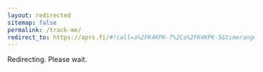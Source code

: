 ```yaml
---
layout: redirected
sitemap: false
permalink: /track-me/
redirect_to: https://aprs.fi/#!call=a%2FK4KPK-7%2Ca%2FK4KPK-5&timerange=86400&tail=9700 
---
```

Redirecting.  Please wait.

